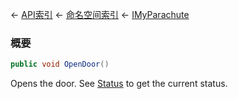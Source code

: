 ← [API索引](Api-Index) ← [命名空间索引](Namespace-Index) ← [IMyParachute](SpaceEngineers.Game.ModAPI.Ingame.IMyParachute)

### 概要

```csharp
public void OpenDoor()
```

Opens the door. See [Status](SpaceEngineers.Game.ModAPI.Ingame.IMyParachute.Status) to get the current status.

